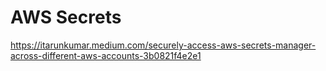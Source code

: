 # AWS Secrets

https://itarunkumar.medium.com/securely-access-aws-secrets-manager-across-different-aws-accounts-3b0821f4e2e1
